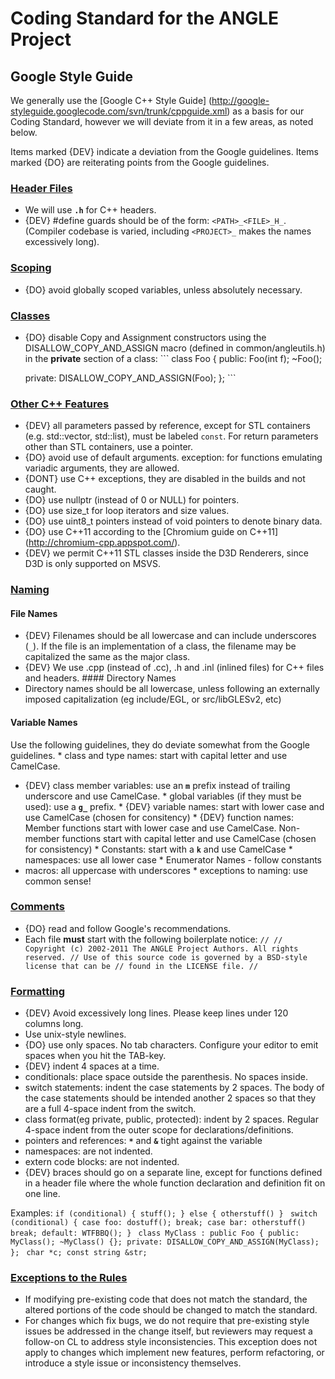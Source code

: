 # Coding Standard for the ANGLE Project

## Google Style Guide

We generally use the [Google C++ Style Guide]
(http://google-styleguide.googlecode.com/svn/trunk/cppguide.xml) as a basis for
our Coding Standard, however we will deviate from it in a few areas, as noted
below.

Items marked {DEV} indicate a deviation from the Google guidelines. Items marked
{DO} are reiterating points from the Google guidelines.

### [Header Files](http://google-styleguide.googlecode.com/svn/trunk/cppguide.xml#Header_Files)

*   We will use **`.h`** for C++ headers.
*   {DEV} #define guards should be of the form: `<PATH>_<FILE>_H_`. (Compiler
    codebase is varied, including `<PROJECT>_` makes the names excessively
    long).

### [Scoping](http://google-styleguide.googlecode.com/svn/trunk/cppguide.xml#Scoping)

*   {DO} avoid globally scoped variables, unless absolutely necessary.

### [Classes](http://google-styleguide.googlecode.com/svn/trunk/cppguide.xml#Classes)

*   {DO} disable Copy and Assignment constructors using the
    DISALLOW\_COPY\_AND\_ASSIGN macro (defined in common/angleutils.h) in the
    **private** section of a class: ``` class Foo { public: Foo(int f); ~Foo();

    private: DISALLOW_COPY_AND_ASSIGN(Foo); }; ```

### [Other C++ Features](http://google-styleguide.googlecode.com/svn/trunk/cppguide.xml#Other_C++_Features)

*   {DEV} all parameters passed by reference, except for STL containers (e.g.
    std::vector, std::list), must be labeled `const`. For return parameters
    other than STL containers, use a pointer.
*   {DO} avoid use of default arguments. exception: for functions emulating
    variadic arguments, they are allowed.
*   {DONT} use C++ exceptions, they are disabled in the builds and not caught.
*   {DO} use nullptr (instead of 0 or NULL) for pointers.
*   {DO} use size\_t for loop iterators and size values.
*   {DO} use uint8\_t pointers instead of void pointers to denote binary data.
*   {DO} use C++11 according to the [Chromium guide on C++11]
    (http://chromium-cpp.appspot.com/).
*   {DEV} we permit C++11 STL classes inside the D3D Renderers, since D3D is
    only supported on MSVS.

### [Naming ](http://google-styleguide.googlecode.com/svn/trunk/cppguide.xml#Naming)

#### File Names

*   {DEV} Filenames should be all lowercase and can include underscores (`_`).
    If the file is an implementation of a class, the filename may be capitalized
    the same as the major class.
*   {DEV} We use .cpp (instead of .cc), .h and .inl (inlined files) for C++
    files and headers. #### Directory Names
*   Directory names should be all lowercase, unless following an externally
    imposed capitalization (eg include/EGL, or src/libGLESv2, etc)

#### Variable Names

Use the following guidelines, they do deviate somewhat from the Google
guidelines. * class and type names: start with capital letter and use CamelCase.
* {DEV} class member variables: use an **`m`** prefix instead of trailing
underscore and use CamelCase. * global variables (if they must be used): use a
**`g_`** prefix. * {DEV} variable names: start with lower case and use CamelCase
(chosen for consitency) * {DEV} function names: Member functions start with
lower case and use CamelCase. Non-member functions start with capital letter and
use CamelCase (chosen for consistency) * Constants: start with a **`k`** and use
CamelCase * namespaces: use all lower case * Enumerator Names - follow constants
* macros: all uppercase with underscores * exceptions to naming: use common
sense!

### [Comments](http://google-styleguide.googlecode.com/svn/trunk/cppguide.xml#Comments)

*   {DO} read and follow Google's recommendations.
*   Each file **must** start with the following boilerplate notice: `// //
    Copyright (c) 2002-2011 The ANGLE Project Authors. All rights reserved. //
    Use of this source code is governed by a BSD-style license that can be //
    found in the LICENSE file. //
    `

### [Formatting](http://google-styleguide.googlecode.com/svn/trunk/cppguide.xml#Formatting)

*   {DEV} Avoid excessively long lines. Please keep lines under 120 columns
    long.
*   Use unix-style newlines.
*   {DO} use only spaces. No tab characters. Configure your editor to emit
    spaces when you hit the TAB-key.
*   {DEV} indent 4 spaces at a time.
*   conditionals: place space outside the parenthesis. No spaces inside.
*   switch statements: indent the case statements by 2 spaces. The body of the
    case statements should be intended another 2 spaces so that they are a full
    4-space indent from the switch.
*   class format(eg private, public, protected): indent by 2 spaces. Regular
    4-space indent from the outer scope for declarations/definitions.
*   pointers and references: **`*`** and **`&`** tight against the variable
*   namespaces: are not indented.
*   extern code blocks: are not indented.
*   {DEV} braces should go on a separate line, except for functions defined in a
    header file where the whole function declaration and definition fit on one
    line.

Examples: `if (conditional) { stuff(); } else { otherstuff() }
` `switch (conditional) { case foo: dostuff(); break; case bar: otherstuff()
break; default: WTFBBQ(); }
` `class MyClass : public Foo { public: MyClass(); ~MyClass() {}; private:
DISALLOW_COPY_AND_ASSIGN(MyClass); };
` `char *c; const string &str;
`

### [Exceptions to the Rules](http://google-styleguide.googlecode.com/svn/trunk/cppguide.xml#Exceptions_to_the_Rules)

*   If modifying pre-existing code that does not match the standard, the altered
    portions of the code should be changed to match the standard.
*   For changes which fix bugs, we do not require that pre-existing style issues
    be addressed in the change itself, but reviewers may request a follow-on CL
    to address style inconsistencies. This exception does not apply to changes
    which implement new features, perform refactoring, or introduce a style
    issue or inconsistency themselves.
